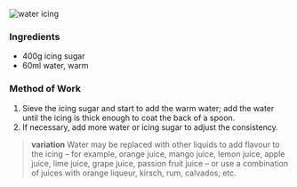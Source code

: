 ![water icing](resource:assets/images/spongeBiscuitsCakes/water_icing.png)

### **Ingredients**
- 400g icing sugar
- 60ml water, warm

### **Method of Work**
1. Sieve the icing sugar and start to add the warm water; add the water until the icing is thick enough to coat the back of a spoon.
2. If necessary, add more water or icing sugar to adjust the consistency.

> **variation**
> Water may be replaced with other liquids to add flavour to the icing – for example, orange juice, mango juice, lemon juice, apple juice, lime juice, grape juice, passion fruit juice – or use a combination of juices with orange liqueur, kirsch, rum, calvados, etc.